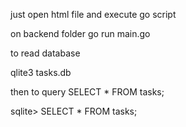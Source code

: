 just open html file and execute go script

on backend folder
go run main.go



to read database

qlite3 tasks.db


then to query SELECT * FROM tasks;

sqlite> SELECT * FROM tasks;

